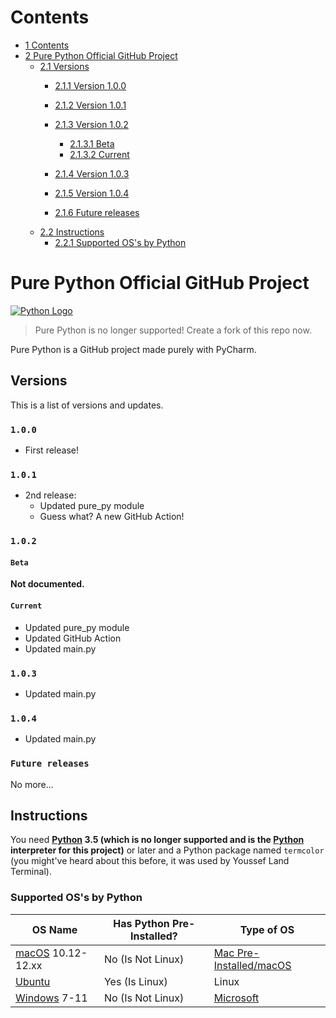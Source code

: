 [macOS]: https://apple.com/macos
[Ubuntu]: https://ubuntu.com
[Windows]: https://windows.com
[Microsoft]: https://microsoft.com
[Python Logo]: https://www.python.org/static/img/python-logo@2x.png

# Contents
* [1 Contents](#contents)
* [2 Pure Python Official GitHub Project](#pure-python-official-github-project)
  * [2.1 Versions](#versions)
    * [2.1.1 Version 1.0.0](#100)
    * [2.1.2 Version 1.0.1](#101)
    * [2.1.3 Version 1.0.2](#102)

      * [2.1.3.1 Beta](#beta)
      * [2.1.3.2 Current](#current)

    * [2.1.4 Version 1.0.3](103)
    * [2.1.5 Version 1.0.4](104)
    * [2.1.6 Future releases](#future-releases)
  * [2.2 Instructions](#instructions)
    * [2.2.1 Supported OS's by Python](#supported-oss-by-python)
# Pure Python Official GitHub Project
[![Python Logo]](https://python.org)

> Pure Python is no longer supported! Create a fork of this repo now.

Pure Python is a GitHub project made purely with PyCharm.
## Versions
This is a list of versions and updates.
### `1.0.0`
* First release!
### `1.0.1`
* 2nd release:
  * Updated pure_py module
  * Guess what? A new GitHub Action!
### `1.0.2`
#### `Beta`
__Not documented.__
#### `Current`
* Updated pure_py module
* Updated GitHub Action
* Updated main.py
### `1.0.3`
* Updated main.py
### `1.0.4`
* Updated main.py
### `Future releases`
No more...
## Instructions
You need __[Python](https://python.org) 3.5 (which is no longer supported and is the [Python](https://python.org) interpreter for this project)__ or later and a Python package named `termcolor` (you might've heard about this before, it was used by Youssef Land Terminal).
### Supported OS's by Python
| OS Name             | Has Python Pre-Installed? | Type of OS                       |
|---------------------|---------------------------|----------------------------------|
| [macOS] 10.12-12.xx | No (Is Not Linux)         | [Mac Pre-Installed/macOS][macOS] |
| [Ubuntu]            | Yes (Is Linux)            | Linux                            |
| [Windows] 7-11      | No (Is Not Linux)         | [Microsoft]                      |
